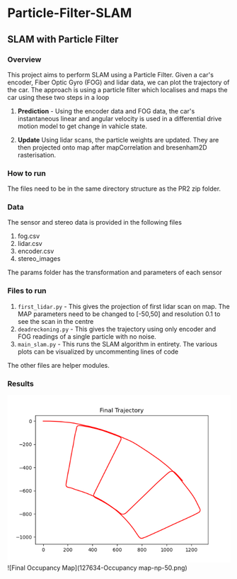 # Particle-Filter-SLAM
## SLAM with Particle Filter

### Overview
This project aims to perform SLAM using a Particle Filter. Given a car's encoder, Fiber Optic
Gyro (FOG) and lidar data, we can plot the trajectory of the car. 
The approach is using a particle filter which localises and maps the car using these two steps in a loop
1) **Prediction** - Using the encoder data and FOG data, the car's instantaneous 
linear and angular velocity is used in a differential drive motion model to get change in vahicle state.

2) **Update**
Using lidar scans, the particle weights are updated. They are then projected onto map after mapCorrelation
and bresenham2D rasterisation.

### How to run
The files need to be in the same directory structure as the PR2 zip folder.


### Data
The sensor and stereo data is provided in the following files
1. fog.csv
2. lidar.csv
3. encoder.csv
4. stereo_images

The params folder has the transformation and parameters of each sensor

### Files to run
1. `first_lidar.py` - This gives the projection of first lidar scan on map. The MAP parameters 
need to be changed to [-50,50] and resolution 0.1 to see the scan in the centre
2. `deadreckoning.py` - This gives the trajectory using only encoder and FOG readings of a single particle with no noise.
3. `main_slam.py` - This runs the SLAM algorithm in entirety. The various plots can be visualized by uncommenting lines of code

The other files are helper modules.

### Results
![Final Trajectory](finaltrajec.png)
![Final Occupancy Map](127634-Occupancy map-np-50.png)
